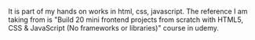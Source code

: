 It is part of my hands on works in html, css, javascript. The reference I am taking from is "Build 20 mini frontend projects 
from scratch with HTML5, CSS & JavaScript (No frameworks or libraries)" course in udemy.